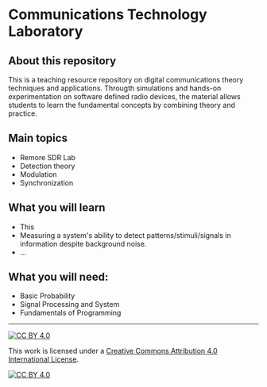 # Communications Technology Laboratory
## About this repository
This is a teaching resource repository on digital communications theory techniques and applications. Througth simulations and hands-on experimentation on software defined radio devices, the material allows students to learn the fundamental concepts by  combining theory and practice.

## Main topics
* Remore SDR Lab
* Detection theory
* Modulation
* Synchronization

## What you will learn
* This
* Measuring a system's ability to detect patterns/stimuli/signals in information despite background noise.
* ...

## What you will need:
* Basic Probability 
* Signal Processing and System 
* Fundamentals of Programming


***
[![CC BY 4.0][cc-by-shield]][cc-by]

This work is licensed under a
[Creative Commons Attribution 4.0 International License][cc-by].

[![CC BY 4.0][cc-by-image]][cc-by]

[cc-by]: http://creativecommons.org/licenses/by/4.0/
[cc-by-image]: https://i.creativecommons.org/l/by/4.0/88x31.png
[cc-by-shield]: https://img.shields.io/badge/License-CC%20BY%204.0-lightgrey.svg
